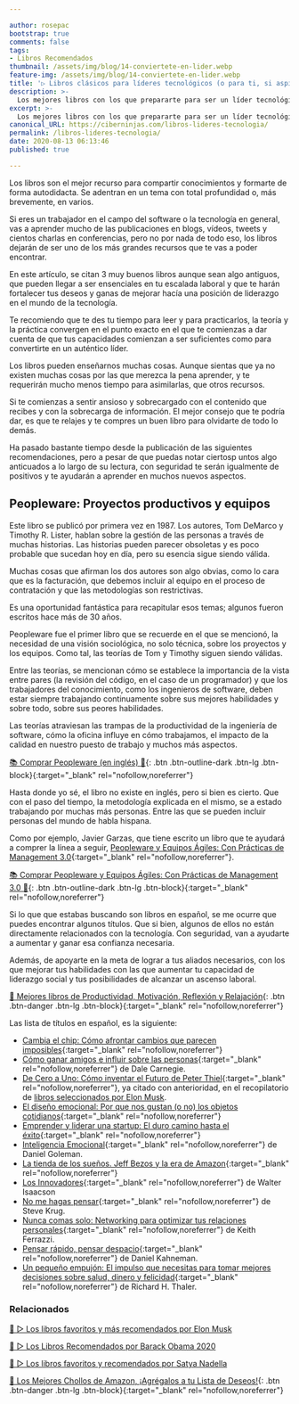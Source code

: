 ```yaml
---

author: rosepac
bootstrap: true
comments: false
tags:
- Libros Recomendados
thumbnail: /assets/img/blog/14-conviertete-en-lider.webp
feature-img: /assets/img/blog/14-conviertete-en-lider.webp
title: '▷ Libros clásicos para líderes tecnológicos (o para ti, si aspiras a serlo)'
description: >-
  Los mejores libros con los que prepararte para ser un líder tecnológico dentro de tu empresa.
excerpt: >-
  Los mejores libros con los que prepararte para ser un líder tecnológico dentro de tu empresa.
canonical_URL: https://ciberninjas.com/libros-lideres-tecnologia/
permalink: /libros-lideres-tecnologia/
date: 2020-08-13 06:13:46
published: true

---
```


Los libros son el mejor recurso para compartir conocimientos y formarte de forma autodidacta. Se adentran en un tema con total profundidad o, más brevemente, en varios.

Si eres un trabajador en el campo del software o la tecnología en general, vas a aprender mucho de las publicaciones en blogs, vídeos, tweets y cientos charlas en conferencias, pero no por nada de todo eso, los libros dejarán de ser uno de los más grandes recursos que te vas a poder encontrar.

En este artículo, se citan 3 muy buenos libros aunque sean algo antiguos, que pueden llegar a ser ensenciales en tu escalada laboral y que te harán fortalecer tus deseos y ganas de mejorar hacía una posición de liderazgo en el mundo de la tecnología.

Te recomiendo que te des tu tiempo para leer y para practicarlos, la teoría y la práctica convergen en el punto exacto en el que te comienzas a dar cuenta de que tus capacidades comienzan a ser suficientes como para convertirte en un auténtico líder.

Los libros pueden enseñarnos muchas cosas. Aunque sientas que ya no existen muchas cosas por las que merezca la pena aprender, y te requerirán mucho menos tiempo para asimilarlas, que otros recursos.

Si te comienzas a sentir ansioso y sobrecargado con el contenido que recibes y con la sobrecarga de información. El mejor consejo que te podría dar, es que te relajes y te compres un buen libro para olvidarte de todo lo demás.

Ha pasado bastante tiempo desde la publicación de las siguientes recomendaciones, pero a pesar de que puedas notar ciertosp untos algo anticuados a lo largo de su lectura, con seguridad te serán igualmente de positivos y te ayudarán a aprender en muchos nuevos aspectos.


## **Peopleware: Proyectos productivos y equipos**

Este libro se publicó por primera vez en 1987. Los autores, Tom DeMarco y Timothy R. Lister, hablan sobre la gestión de las personas a través de muchas historias. Las historias pueden parecer obsoletas y es poco probable que sucedan hoy en día, pero su esencia sigue siendo válida.

Muchas cosas que afirman los dos autores son algo obvias, como lo cara que es la facturación, que debemos incluir al equipo en el proceso de contratación y que las metodologías son restrictivas.

Es una oportunidad fantástica para recapitular esos temas; algunos fueron escritos hace más de 30 años.

Peopleware fue el primer libro que se recuerde en el que se mencionó, la necesidad de una visión sociológica, no solo técnica, sobre los proyectos y los equipos. Como tal, las teorías de Tom y Timothy siguen siendo válidas.

Entre las teorías, se mencionan cómo se establece la importancia de la vista entre pares (la revisión del código, en el caso de un programador) y que los trabajadores del conocimiento, como los ingenieros de software, deben estar siempre trabajando continuamente sobre sus mejores habilidades y sobre todo, sobre sus peores habilidades.

Las teorías atraviesan las trampas de la productividad de la ingeniería de software, cómo la oficina influye en cómo trabajamos, el impacto de la calidad en nuestro puesto de trabajo y muchos más aspectos.

[📚 Comprar Peopleware (en inglés) 🛒](https://amzn.to/2DOH70P){: .btn .btn-outline-dark .btn-lg .btn-block}{:target="_blank" rel="nofollow,noreferrer"}

Hasta donde yo sé, el libro no existe en inglés, pero si bien es cierto. Que con el paso del tiempo, la metodología explicada en el mismo, se a estado trabajando por muchas más personas. Entre las que se pueden incluir personas del mundo de habla hispana.

Como por ejemplo, Javier Garzas, que tiene escrito un libro que te ayudará a comprer la línea a seguir,  [Peopleware y Equipos Ágiles: Con Prácticas de Management 3.0](https://amzn.to/3izkJr8){:target="_blank" rel="nofollow,noreferrer"}.

[📚 Comprar Peopleware y Equipos Ágiles: Con Prácticas de Management 3.0 🛒](https://amzn.to/3izkJr8){: .btn .btn-outline-dark .btn-lg .btn-block}{:target="_blank" rel="nofollow,noreferrer"}

Si lo que que estabas buscando son libros en español, se me ocurre que puedes encontrar algunos títulos. Que si bien, algunos de ellos no están directamente relacionados con la tecnología. Con seguridad, van a ayudarte a aumentar y ganar esa confianza necesaria.

Además, de apoyarte en la meta de lograr a tus aliados necesarios, con los que mejorar tus habilidades con las que aumentar tu capacidad de liderazgo social y tus posibilidades de alcanzar un ascenso laboral.

[📓 Mejores libros de Productividad, Motivación, Reflexión y Relajación](https://www.amazon.es/shop/cibercursos?listId=1MPWF36J3BPEI){: .btn .btn-danger .btn-lg .btn-block}{:target="_blank" rel="nofollow,noreferrer"}

Las lista de títulos en español, es la siguiente:

- [Cambia el chip: Cómo afrontar cambios que parecen imposibles](https://amzn.to/3iB1367){:target="_blank" rel="nofollow,noreferrer"}
- [Cómo ganar amigos e influir sobre las personas](https://amzn.to/3iCNkMo){:target="_blank" rel="nofollow,noreferrer"} de Dale Carnegie.
- [De Cero a Uno: Cómo inventar el Futuro de Peter Thiel](https://amzn.to/2RTqzJ4){:target="_blank" rel="nofollow,noreferrer"}, ya citado con anterioridad, en el recopilatorio de [libros seleccionados por Elon Musk](https://ciberninjas.com/libros-recomendados-elon-musk-2020/).
- [El diseño emocional: Por que nos gustan (o no) los objetos cotidianos](https://amzn.to/2CmLgIK){:target="_blank" rel="nofollow,noreferrer"}
- [Emprender y liderar una startup: El duro camino hasta el éxito](https://amzn.to/3amtoua){:target="_blank" rel="nofollow,noreferrer"}
- [Inteligencia Emocional](https://amzn.to/3izvXfg){:target="_blank" rel="nofollow,noreferrer"} de Daniel Goleman.
- [La tienda de los sueños. Jeff Bezos y la era de Amazon](https://amzn.to/3gTETf8){:target="_blank" rel="nofollow,noreferrer"}
- [Los Innovadores](https://amzn.to/2Co8JcH){:target="_blank" rel="nofollow,noreferrer"} de Walter Isaacson
- [No me hagas pensar](https://amzn.to/2DE2HW1){:target="_blank" rel="nofollow,noreferrer"} de Steve Krug.
- [Nunca comas solo: Networking para optimizar tus relaciones personales](https://amzn.to/3gRiVJy){:target="_blank" rel="nofollow,noreferrer"} de Keith Ferrazzi.
- [Pensar rápido, pensar despacio](https://amzn.to/3h4xTvK){:target="_blank" rel="nofollow,noreferrer"} de Daniel Kahneman.
- [Un pequeño empujón: El impulso que necesitas para tomar mejores decisiones sobre salud, dinero y felicidad](https://amzn.to/3kPRT7Y){:target="_blank" rel="nofollow,noreferrer"} de Richard H. Thaler.

### Relacionados <!-- omit in toc -->

[🥇 ▷ Los libros favoritos y más recomendados por Elon Musk](https://ciberninjas.com/libros-recomendados-elon-musk-2020/)

[🥇 ▷ Los Libros Recomendados por Barack Obama 2020](https://ciberninjas.com/los-mejores-libros-de-obama-inicio-2020/)

[🥇 ▷ Los libros favoritos y recomendados por Satya Nadella](https://ciberninjas.com/libros-recomendados-satya-nadella-2020/)

[🛒 Los Mejores Chollos de Amazon, ¡Agrégalos a tu Lista de Deseos!](/amazon/ "Los Mejores Chollos de Amazon, Ofertas Flash, Black Monday y Amazon Prime Day"){: .btn .btn-danger .btn-lg .btn-block}{:target="_blank" rel="nofollow,noreferrer"}